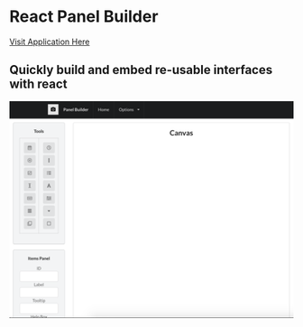 # React Panel Builder

[Visit Application Here](https://paulologeh.github.io/Panel-Builder)

## Quickly build and embed re-usable interfaces with react

![image](./preview.png)